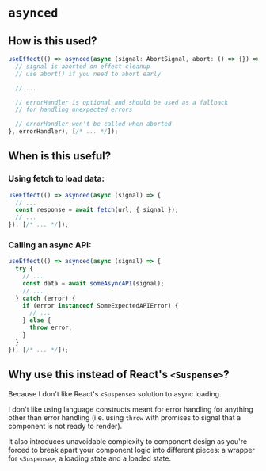 # `asynced`

## How is this used?

```typescript
useEffect(() => asynced(async (signal: AbortSignal, abort: () => {}) => {
  // signal is aborted on effect cleanup
  // use abort() if you need to abort early

  // ...

  // errorHandler is optional and should be used as a fallback
  // for handling unexpected errors

  // errorHandler won't be called when aborted
}, errorHandler), [/* ... */]);
```

## When is this useful?

### Using fetch to load data:

```typescript
useEffect(() => asynced(async (signal) => {
  // ...
  const response = await fetch(url, { signal });
  // ...
}), [/* ... */]);
```

### Calling an async API:

```typescript
useEffect(() => asynced(async (signal) => {
  try {
    // ...
    const data = await someAsyncAPI(signal);
    // ...
  } catch (error) {
    if (error instanceof SomeExpectedAPIError) {
      // ...
    } else {
      throw error;
    }
  }
}), [/* ... */]);
```

## Why use this instead of React's `<Suspense>`?

Because I don't like React's `<Suspense>` solution to async loading.

I don't like using language constructs meant for error handling for anything other than error handling (i.e. using `throw` with promises to signal that a component is not ready to render).

It also introduces unavoidable complexity to component design as you're forced to break apart your component logic into different pieces: a wrapper for `<Suspense>`, a loading state and a loaded state.
